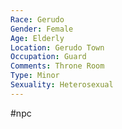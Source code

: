 ```yaml
---
Race: Gerudo
Gender: Female
Age: Elderly
Location: Gerudo Town
Occupation: Guard
Comments: Throne Room
Type: Minor
Sexuality: Heterosexual
---
```

 #npc 

